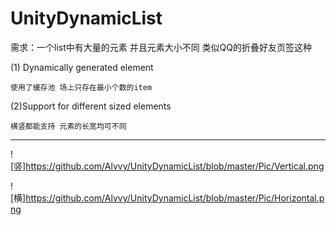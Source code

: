 # UnityDynamicList

需求：一个list中有大量的元素 并且元素大小不同 类似QQ的折叠好友页签这种

(1) Dynamically generated element 

    使用了缓存池 场上只存在最小个数的item
    
(2)Support for different sized elements
    
    横竖都能支持 元素的长宽均可不同

---
![竖]https://github.com/Alvvy/UnityDynamicList/blob/master/Pic/Vertical.png


![横]https://github.com/Alvvy/UnityDynamicList/blob/master/Pic/Horizontal.png
